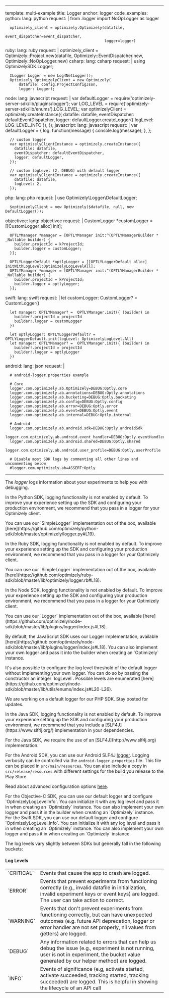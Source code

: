 ---
template: multi-example
title: Logger
anchor: logger
code_examples:
  python:
    lang: python
    request: |
      from .logger import NoOpLogger as logger

      optimizely_client = optimizely.Optimizely(datafile,
                                                event_dispatcher=event_dispatcher,
                                                logger=logger)
  ruby:
    lang: ruby
    request: |
      optimizely_client = Optimizely::Project.new(datafile,
                                                  Optimizely::EventDispatcher.new,
                                                  Optimizely::NoOpLogger.new)
  csharp:
    lang: csharp
    request: |
      using OptimizelySDK.Logger;

      ILogger Logger = new Log4NetLogger();
      Optimizely OptimizelyClient = new Optimizely(
          datafile: config.ProjectConfigJson,
          logger: Logger);
  node:
    lang: javascript
    request: |
      var defaultLogger = require('optimizely-server-sdk/lib/plugins/logger');
      var LOG_LEVEL = require('optimizely-server-sdk/lib/enums').LOG_LEVEL;
      var optimizelyClient = optimizely.createInstance({
        datafile: datafile,
        eventDispatcher: defaultEventDispatcher,
        logger: defaultLogger.createLogger({
          logLevel: LOG_LEVEL.INFO
        }),
      });
  javascript:
    lang: javascript
    request: |
      var defaultLogger = {
        log: function(message) {
          console.log(message);
        },
      };

      // custom logger
      var optimizelyClientInstance = optimizely.createInstance({
        datafile: datafile,
        eventDispatcher: defaultEventDispatcher,
        logger: defaultLogger,
      });

      // custom logLevel (2, DEBUG) with default logger
      var optimizelyClientInstance = optimizely.createInstance({
        datafile: datafile,
        logLevel: 2,
      });
  php:
    lang: php
    request: |
      use Optimizely\Logger\DefaultLogger;

      $optimizelyClient = new Optimizely($datafile, null, new DefaultLogger());
  objectivec:
    lang: objectivec
    request: |
      CustomLogger *customLogger = [[CustomLogger alloc] init];

      OPTLYManager *manager = [OPTLYManager init:^(OPTLYManagerBuilder * _Nullable builder) {
        builder.projectId = kProjectId;
        builder.logger = customLogger;
      }];

      OPTLYLoggerDefault *optlyLogger = [[OPTLYLoggerDefault alloc] initWithLogLevel:OptimizelyLogLevelAll];
      OPTLYManager *manager = [OPTLYManager init:^(OPTLYManagerBuilder * _Nullable builder) {
        builder.projectId = kProjectId;
        builder.logger = optlyLogger;
      }];

  swift:
    lang: swift
    request: |
      let customLogger: CustomLogger? = CustomLogger()

      let manager: OPTLYManager? =  OPTLYManager.init({ (builder) in
        builder!.projectId = projectId
        builder!.logger = customLogger
      })

      let optlyLogger: OPTLYLoggerDefault? = OPTLYLoggerDefault.init(logLevel: OptimizelyLogLevel.All)
      let manager: OPTLYManager? =  OPTLYManager.init({ (builder) in
        builder!.projectId = projectId
        builder!.logger = optlyLogger
      })

  android:
    lang: json
    request: |

      # android-logger.properties example

      # Core
      logger.com.optimizely.ab.Optimizely=DEBUG:Optly.core
      logger.com.optimizely.ab.annotations=DEBUG:Optly.annotations
      logger.com.optimizely.ab.bucketing=DEBUG:Optly.bucketing
      logger.com.optimizely.ab.config=DEBUG:Optly.config
      logger.com.optimizely.ab.error=DEBUG:Optly.error
      logger.com.optimizely.ab.event=DEBUG:Optly.event
      logger.com.optimizely.ab.internal=DEBUG:Optly.internal

      # Android
      logger.com.optimizely.ab.android.sdk=DEBUG:Optly.androidSdk
      logger.com.optimizely.ab.android.event_handler=DEBUG:Optly.eventHandler
      logger.com.optimizely.ab.android.shared=DEBUG:Optly.shared
      logger.com.optimizely.ab.android.user_profile=DEBUG:Optly.userProfile

      # Disable most SDK logs by commenting all other lines and uncommenting below
      #logger.com.optimizely.ab=ASSERT:Optly
  ---

The *logger* logs information about your experiments to help you with debugging.

<div class="hidden visible" data-language-content="language" data-language="python">
<p>In the Python SDK, logging functionality is not enabled by default. To improve your experience setting up the SDK and configuring your production environment, we recommend that you pass in a logger for your Optimizely client.</p>
<p>You can use our `SimpleLogger` implementation out of the box, available [here](https://github.com/optimizely/python-sdk/blob/master/optimizely/logger.py#L19).</p>
</div>


<div class="hidden visible" data-language-content="language" data-language="ruby">
<p>In the Ruby SDK, logging functionality is not enabled by default. To improve your experience setting up the SDK and configuring your production environment, we recommend that you pass in a logger for your Optimizely client.</p>
<p>You can use our `SimpleLogger` implementation out of the box, available [here](https://github.com/optimizely/ruby-sdk/blob/master/lib/optimizely/logger.rb#L18).</p>
</div>


<div class="hidden visible" data-language-content="language" data-language="node">
<p>In the Node SDK, logging functionality is not enabled by default. To improve your experience setting up the SDK and configuring your production environment, we recommend that you pass in a logger for your Optimizely client.</p>
<p>You can use our `Logger` implementation out of the box, available [here](https://github.com/optimizely/node-sdk/blob/master/lib/plugins/logger/index.js#L18).</p>
</div>


<div class="hidden visible" data-language-content="language" data-language="javascript">
<p>By default, the JavaScript SDK uses our Logger implementation, available [here](https://github.com/optimizely/node-sdk/blob/master/lib/plugins/logger/index.js#L18). You can also implement your own logger and pass it into the builder when creating an `Optimizely` instance.</p>

<p>It's also possible to configure the log level threshold of the default logger without implementing your own logger. You can do so by passing the constructor an integer `logLevel`. Possible levels are enumerated [here](https://github.com/optimizely/node-sdk/blob/master/lib/utils/enums/index.js#L20-L26).</p>
</div>


<div class="hidden visible" data-language-content="language" data-language="php">
We are working on a default logger for our PHP SDK. Stay posted for updates.
</div>


<div class="hidden visible" data-language-content="language" data-language="java">
<p>In the Java SDK, logging functionality is not enabled by default. To improve your experience setting up the SDK and configuring your production environment, we recommend that you include a [SLF4J](https://www.slf4j.org/) implementation in your dependencies.</p>


<p>For the Java SDK, we require the use of an [SLF4J](http://www.slf4j.org) implementation.</p>
</div>


<div class="hidden" data-language-content="language" data-language="android">

<div></div>

For the Android SDK, you can use our Android SLF4J [logger](https://github.com/noveogroup/android-logger). Logging verbosity can be controlled via the `android-logger.properties` file.  This file can be placed in `src/main/resources`. You can also include a copy in `src/release/resources` with different settings for the build you release to the Play Store.

Read about advanced configuration options [here](https://github.com/noveogroup/android-logger).

</div>


<div class="hidden visible" data-language-content="language" data-language="objectivec">
For the Objective-C SDK, you can use our default logger and configure `OptimizelyLogLevelInfo`. You can initialize it with any log level and pass it in when creating an `Optimizely` instance. You can also implement your own logger and pass it in the builder when creating an `Optimizely` instance.
</div>


<div class="hidden" data-language-content="language" data-language="swift">
For the Swift SDK, you can use our default logger and configure `OptimizelyLogLevel.Info`. You can initialize it with any log level and pass it in when creating an `Optimizely` instance. You can also implement your own logger and pass it in when creating an `Optimizely` instance.
</div>


The log levels vary slightly between SDKs but generally fall in the following buckets:

<h4>Log Levels</h4>
<table class="table">
  <tr>
    <td>`CRITICAL`</td>
    <td>Events that cause the app to crash are logged.</td>
  </tr>
  <tr>
    <td>`ERROR`</td>
    <td>Events that prevent experiments from functioning correctly (e.g., invalid datafile in initialization, invalid experiment keys or event keys) are logged. The user can take action to correct.</td>
  </tr>
  <tr>
    <td>`WARNING`</td>
    <td>Events that don't prevent experiments from functioning correctly, but can have unexpected outcomes (e.g. future API deprecation, logger or error handler are not set properly, nil values from getters) are logged.</td>
  </tr>
  <tr>
    <td>`DEBUG`</td>
    <td>Any information related to errors that can help us debug the issue (e.g., experiment is not running, user is not in experiment, the bucket value generated by our helper method) are logged.</td>
  </tr>
  <tr>
    <td>`INFO`</td>
    <td>Events of significance (e.g, activate started, activate succeeded, tracking started, tracking succeeded) are logged. This is helpful in showing the lifecycle of an API call</td>
  </tr>
</table>

<br>
